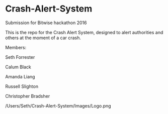 # Crash-Alert-System
Submission for Bitwise hackathon 2016

This is the repo for the Crash Alert System, designed to alert authorities and others at the moment of a car crash.

Members:

Seth Forrester

Calum Black

Amanda Liang

Russell Slighton

Christopher Bradsher

/Users/Seth/Crash-Alert-System/Images/Logo.png